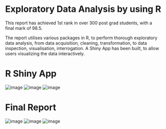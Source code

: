# Exploratory Data Analysis by using R

This report has achieved 1st rank in over 300 post grad students, with a final mark of 98.5.

The report utilises various packages in R, to perform thorough exploratory data analysis, from data acquisition, cleaning, transformation, to data inspection, visualisation,  interrogation. 
A Shiny App has been built, to allow users visualizing the data interactively.



# R Shiny App
![image](https://github.com/coffeemartin/EDA/assets/73702415/4b221e62-0947-4a3e-8119-e24553a2add1)
![image](https://github.com/coffeemartin/EDA/assets/73702415/f6988e62-7799-43f9-926d-4596d25ccf02)
![image](https://github.com/coffeemartin/EDA/assets/73702415/24e7250a-0849-4813-90a2-2adae0d2e3b0)


# Final Report
![image](https://github.com/coffeemartin/EDA/assets/73702415/b9c45910-c009-4155-8c6b-0233dc1e057f)
![image](https://github.com/coffeemartin/EDA/assets/73702415/0951c020-be49-48fb-b1ea-9455d800e1bc)
![image](https://github.com/coffeemartin/EDA/assets/73702415/c0900c30-d572-42a9-b9b0-d4a1a89df31b)


